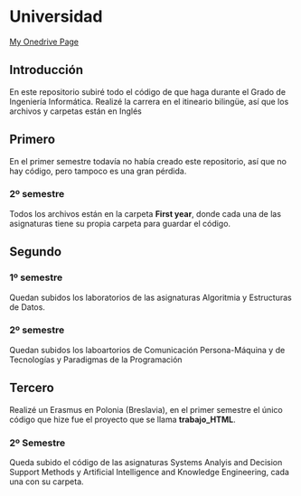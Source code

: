 # Universidad
<a href="https://unioviedo-my.sharepoint.com/personal/uo293747_uniovi_es/_layouts/15/onedrive.aspx">My Onedrive Page</a>

## Introducción

En este repositorio subiré todo el código de que haga durante el Grado de Ingeniería Informática. Realizé la carrera en el itineario bilingüe, así que los archivos y carpetas están en Inglés

## Primero

En el primer semestre todavía no había creado este repositorio, así que no hay código, pero tampoco es una gran pérdida.

### 2º semestre

Todos los archivos están en la carpeta **First year**, donde cada una de las asignaturas tiene su propia carpeta para guardar el código. 

## Segundo

### 1º semestre

Quedan subidos los laboratorios de las asignaturas Algoritmia y Estructuras de Datos.

### 2º semestre

Quedan subidos los laboartorios de Comunicación Persona-Máquina y de Tecnologías y Paradigmas de la Programación

## Tercero

Realizé un Erasmus en Polonia (Breslavia), en el primer semestre el único código que hize fue el proyecto que se llama **trabajo_HTML**.

### 2º Semestre

Queda subido el código de las asignaturas Systems Analyis and Decision Support Methods y Artificial Intelligence and Knowledge Engineering, cada una con su carpeta.
